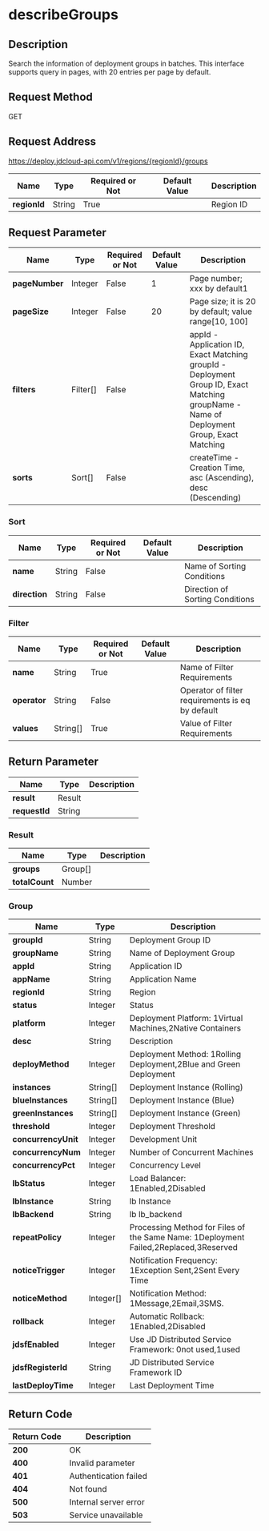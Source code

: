# describeGroups


## Description
Search the information of deployment groups in batches. This interface supports query in pages, with 20 entries per page by default.

## Request Method
GET

## Request Address
https://deploy.jdcloud-api.com/v1/regions/{regionId}/groups

|Name|Type|Required or Not|Default Value|Description|
|---|---|---|---|---|
|**regionId**|String|True| |Region ID|

## Request Parameter
|Name|Type|Required or Not|Default Value|Description|
|---|---|---|---|---|
|**pageNumber**|Integer|False|1|Page number; xxx by default1|
|**pageSize**|Integer|False|20|Page size; it is 20 by default; value range[10, 100]|
|**filters**|Filter[]|False| |appId - Application ID, Exact Matching<br>groupId - Deployment Group ID, Exact Matching<br>groupName - Name of Deployment Group, Exact Matching<br>|
|**sorts**|Sort[]|False| |createTime - Creation Time, asc (Ascending), desc (Descending)<br>|

### Sort
|Name|Type|Required or Not|Default Value|Description|
|---|---|---|---|---|
|**name**|String|False| |Name of Sorting Conditions|
|**direction**|String|False| |Direction of Sorting Conditions|
### Filter
|Name|Type|Required or Not|Default Value|Description|
|---|---|---|---|---|
|**name**|String|True| |Name of Filter Requirements|
|**operator**|String|False| |Operator of filter requirements is eq by default|
|**values**|String[]|True| |Value of Filter Requirements|

## Return Parameter
|Name|Type|Description|
|---|---|---|
|**result**|Result| |
|**requestId**|String| |

### Result
|Name|Type|Description|
|---|---|---|
|**groups**|Group[]| |
|**totalCount**|Number| |
### Group
|Name|Type|Description|
|---|---|---|
|**groupId**|String|Deployment Group ID|
|**groupName**|String|Name of Deployment Group|
|**appId**|String|Application ID|
|**appName**|String|Application Name|
|**regionId**|String|Region|
|**status**|Integer|Status|
|**platform**|Integer|Deployment Platform: 1Virtual Machines,2Native Containers|
|**desc**|String|Description|
|**deployMethod**|Integer|Deployment Method: 1Rolling Deployment,2Blue and Green Deployment|
|**instances**|String[]|Deployment Instance (Rolling)|
|**blueInstances**|String[]|Deployment Instance (Blue)|
|**greenInstances**|String[]|Deployment Instance (Green)|
|**threshold**|Integer|Deployment Threshold|
|**concurrencyUnit**|Integer|Development Unit|
|**concurrencyNum**|Integer|Number of Concurrent Machines|
|**concurrencyPct**|Integer|Concurrency Level|
|**lbStatus**|Integer|Load Balancer: 1Enabled,2Disabled|
|**lbInstance**|String|lb Instance|
|**lbBackend**|String|lb lb_backend|
|**repeatPolicy**|Integer|Processing Method for Files of the Same Name: 1Deployment Failed,2Replaced,3Reserved|
|**noticeTrigger**|Integer|Notification Frequency: 1Exception Sent,2Sent Every Time|
|**noticeMethod**|Integer[]|Notification Method: 1Message,2Email,3SMS.|
|**rollback**|Integer|Automatic Rollback: 1Enabled,2Disabled|
|**jdsfEnabled**|Integer|Use JD Distributed Service Framework: 0not used,1used|
|**jdsfRegisterId**|String|JD Distributed Service Framework ID|
|**lastDeployTime**|Integer|Last Deployment Time|

## Return Code
|Return Code|Description|
|---|---|
|**200**|OK|
|**400**|Invalid parameter|
|**401**|Authentication failed|
|**404**|Not found|
|**500**|Internal server error|
|**503**|Service unavailable|
